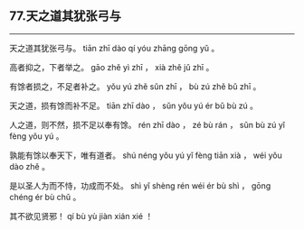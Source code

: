 ## 77.天之道其犹张弓与
---


<ruby><rbc><rb> 天之道其犹张弓与。 </rb></rbc>
  <rtc><rt> tiān  zhī  dào  qí  yóu  zhāng  gōng  yǔ 。</rt></rtc>
</ruby>

<ruby><rbc><rb> 高者抑之，下者举之。 </rb></rbc>
  <rtc><rt> gāo  zhě  yì  zhī ， xià  zhě  jǔ  zhī 。</rt></rtc>
</ruby>

<ruby><rbc><rb> 有馀者损之，不足者补之。 </rb></rbc>
  <rtc><rt> yǒu  yú  zhě  sǔn  zhī ， bù  zú  zhě  bǔ  zhī 。</rt></rtc>
</ruby>

<ruby><rbc><rb> 天之道，损有馀而补不足。 </rb></rbc>
  <rtc><rt> tiān  zhī  dào ， sǔn  yǒu  yú  ér  bǔ  bù  zú 。</rt></rtc>
</ruby>

<ruby><rbc><rb> 人之道，则不然，损不足以奉有馀。 </rb></rbc>
  <rtc><rt> rén  zhī  dào ， zé  bù  rán ， sǔn  bù  zú  yǐ  fèng  yǒu  yú 。</rt></rtc>
</ruby>

<ruby><rbc><rb> 孰能有馀以奉天下，唯有道者。 </rb></rbc>
  <rtc><rt> shú  néng  yǒu  yú  yǐ  fèng  tiān  xià ， wéi  yǒu  dào  zhě 。</rt></rtc>
</ruby>

<ruby><rbc><rb> 是以圣人为而不恃，功成而不处。 </rb></rbc>
  <rtc><rt> shì  yǐ  shèng  rén  wéi  ér  bù  shì ， gōng  chéng  ér  bù  chǔ 。</rt></rtc>
</ruby>

<ruby><rbc><rb> 其不欲见贤邪！ </rb></rbc>
  <rtc><rt> qí  bù  yù  jiàn  xián  xié ！</rt></rtc>
</ruby>

<ruby><rbc><rb>   </rb></rbc>
  <rtc><rt> </rt></rtc>
</ruby>

